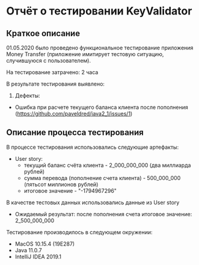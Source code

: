 # Отчёт о тестировании KeyValidator

## Краткое описание

01.05.2020 было проведено функциональное тестирование приложения Money Transfer (приложение имитирует тестовую ситуацию, случившуюся с пользователем).

На тестирование затрачено: 2 часа

В результате тестирования выявлено:
1. Дефекты:
* Ошибка при расчете текущего баланса клиента после пополнения (https://github.com/paveldred/java2_1/issues/1)

## Описание процесса тестирования

В процессе тестирования использовались следующие артефакты:
* User story:
    - текущий баланс счёта клиента - 2_000_000_000 (два миллиарда рублей)
    - сумма перевода (пополнение счета клиента) - 500_000_000 (пятьсот миллионов рублей)
    - итоговое значение - "-1794967296"

В качестве тестовых данных использовались данные из User story

* Ожидаемый результат: после пополнения счета итоговое значение: 2_500_000_000

Тестирование производилось в следующем окружении:
* MacOS 10.15.4 (19E287)
* Java 11.0.7
* IntelliJ IDEA 2019.1